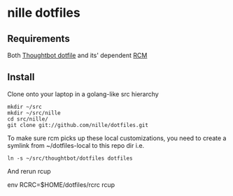



nille dotfiles
===================

Requirements
------------

Both [Thoughtbot dotfile](https://github.com/thoughtbot/dotfiles) and its'
dependent [RCM](https://github.com/thoughtbot/rcm)

Install
-------

Clone onto your laptop in a golang-like src hierarchy

    mkdir ~/src
    mkdir ~/src/nille
    cd src/nille/
    git clone git://github.com/nille/dotfiles.git

To make sure rcm picks up these local customizations, you need to create a
symlink from ~/dotfiles-local to this repo dir i.e.

    ln -s ~/src/thoughtbot/dotfiles dotfiles

And rerun rcup

   env RCRC=$HOME/dotfiles/rcrc rcup

